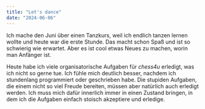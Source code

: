 ```yaml
---
title: "Let's dance"
date: "2024-06-06"
---
```


Ich mache den Juni über einen Tanzkurs, weil ich endlich tanzen lernen wollte und heute war die erste Stunde. Das macht schon Spaß und ist so schwierig wie erwartet. Aber es ist cool etwas Neues zu machen, worin man Anfänger ist.

Heute habe ich viele organisatorische Aufgaben für _chess4u_ erledigt, was ich nicht so gerne tue. Ich fühle mich deutlich besser, nachdem ich stundenlang programmiert oder geschrieben habe. Die stupiden Aufgaben, die einem nicht so viel Freude bereiten, müssen aber natürlich auch erledigt werden. Ich muss mich dafür innerlich immer in einen Zustand bringen, in dem ich die Aufgaben einfach stoisch akzeptiere und erledige.
